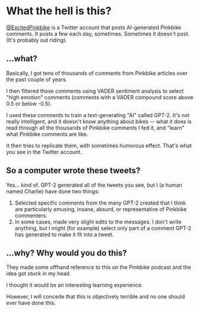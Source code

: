 # What the hell is this?

[@ExcitedPinkbike](https://twitter.com/ExcitedPinkbike) is a Twitter account that posts AI-generated Pinkbike comments. It posts a few each day, sometimes. Sometimes it doesn't post. (It's probably out riding).

## ...what?

Basically, I got tens of thousands of comments from Pinkbike articles over the past couple of years.

I then filtered those comments using VADER sentiment analysis to select "high emotion" comments (comments with a VADER compound score above 0.5 or below -0.5).

I used these comments to train a text-generating "AI" called GPT-2. It's not really intelligent, and it doesn't know anything about bikes -- what it does is read through all the thousands of Pinkbike comments I fed it, and "learn" what Pinkbike comments are like.

It then tries to replicate them, with sometimes humorous effect. That's what you see in the Twitter account.

## So a computer wrote these tweets?

Yes... kind of. GPT-2 generated all of the tweets you see, but I (a human named Charlie) have done two things:

1. Selected specific comments from the many GPT-2 created that I think are particularly amusing, insane, absurd, or representative of Pinkbike commenters.
2. In some cases, made very slight edits to the messages. I don't write anything, but I might (for example) select only part of a comment GPT-2 has generated to make it fit into a tweet.

## ...why? Why would you do this?

They made some offhand reference to this on the Pinkbike podcast and the idea got stuck in my head.

I thought it would be an interesting learning experience.

However, I will concede that this is objectively terrible and no one should ever have done this. 
